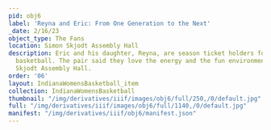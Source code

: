 ```yaml
---
pid: obj6
label: 'Reyna and Eric: From One Generation to the Next'
_date: 2/16/23
object_type: The Fans
location: Simon Skjodt Assembly Hall
description: Eric and his daughter, Reyna, are season ticket holders for IU women's
  basketball. The pair said they love the energy and the fun environment of Simon
  Skjodt Assembly Hall.
order: '06'
layout: IndianaWomensBasketball_item
collection: IndianaWomensBasketball
thumbnail: "/img/derivatives/iiif/images/obj6/full/250,/0/default.jpg"
full: "/img/derivatives/iiif/images/obj6/full/1140,/0/default.jpg"
manifest: "/img/derivatives/iiif/obj6/manifest.json"
---
```

